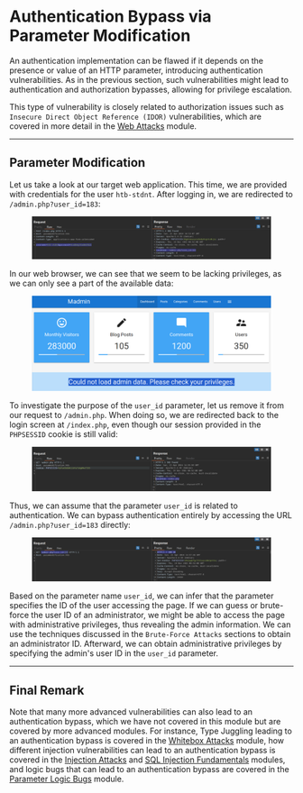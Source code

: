 # Authentication Bypass via Parameter Modification

An authentication implementation can be flawed if it depends on the presence or value of an HTTP parameter, introducing authentication vulnerabilities. As in the previous section, such vulnerabilities might lead to authentication and authorization bypasses, allowing for privilege escalation.

This type of vulnerability is closely related to authorization issues such as `Insecure Direct Object Reference (IDOR)` vulnerabilities, which are covered in more detail in the [Web Attacks](https://academy.hackthebox.com/module/details/134) module.

***

## Parameter Modification

Let us take a look at our target web application. This time, we are provided with credentials for the user `htb-stdnt`. After logging in, we are redirected to `/admin.php?user_id=183`:

<figure><img src="../../../../.gitbook/assets/image (4) (1) (1).png" alt=""><figcaption></figcaption></figure>

In our web browser, we can see that we seem to be lacking privileges, as we can only see a part of the available data:

<figure><img src="../../../../.gitbook/assets/image (5) (1) (1).png" alt=""><figcaption></figcaption></figure>

To investigate the purpose of the `user_id` parameter, let us remove it from our request to `/admin.php`. When doing so, we are redirected back to the login screen at `/index.php`, even though our session provided in the `PHPSESSID` cookie is still valid:

<figure><img src="../../../../.gitbook/assets/image (6) (1).png" alt=""><figcaption></figcaption></figure>

Thus, we can assume that the parameter `user_id` is related to authentication. We can bypass authentication entirely by accessing the URL `/admin.php?user_id=183` directly:

<figure><img src="../../../../.gitbook/assets/image (7) (1).png" alt=""><figcaption></figcaption></figure>

Based on the parameter name `user_id`, we can infer that the parameter specifies the ID of the user accessing the page. If we can guess or brute-force the user ID of an administrator, we might be able to access the page with administrative privileges, thus revealing the admin information. We can use the techniques discussed in the `Brute-Force Attacks` sections to obtain an administrator ID. Afterward, we can obtain administrative privileges by specifying the admin's user ID in the `user_id` parameter.

***

## Final Remark

Note that many more advanced vulnerabilities can also lead to an authentication bypass, which we have not covered in this module but are covered by more advanced modules. For instance, Type Juggling leading to an authentication bypass is covered in the [Whitebox Attacks](https://academy.hackthebox.com/module/details/205) module, how different injection vulnerabilities can lead to an authentication bypass is covered in the [Injection Attacks](https://academy.hackthebox.com/module/details/204) and [SQL Injection Fundamentals](https://academy.hackthebox.com/module/details/33) modules, and logic bugs that can lead to an authentication bypass are covered in the [Parameter Logic Bugs](https://academy.hackthebox.com/module/details/239) module.
